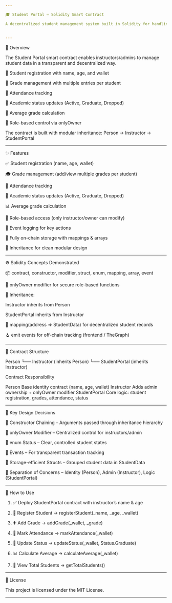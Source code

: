 ```yaml
---

🎓 Student Portal – Solidity Smart Contract

A decentralized student management system built in Solidity for handling registration, grades, attendance, and academic status — all stored securely on-chain.


---
```


📖 Overview

The Student Portal smart contract enables instructors/admins to manage student data in a transparent and decentralized way.

🔹 Student registration with name, age, and wallet

🔹 Grade management with multiple entries per student

🔹 Attendance tracking

🔹 Academic status updates (Active, Graduate, Dropped)

🔹 Average grade calculation

🔹 Role-based control via onlyOwner


The contract is built with modular inheritance:
Person → Instructor → StudentPortal


---

✨ Features

✅ Student registration (name, age, wallet)

🎓 Grade management (add/view multiple grades per student)

📅 Attendance tracking

🔁 Academic status updates (Active, Graduate, Dropped)

📊 Average grade calculation

👤 Role-based access (only instructor/owner can modify)

🧾 Event logging for key actions

🧠 Fully on-chain storage with mappings & arrays

🧬 Inheritance for clean modular design



---

⚙ Solidity Concepts Demonstrated

📦 contract, constructor, modifier, struct, enum, mapping, array, event

🔐 onlyOwner modifier for secure role-based functions

🧬 Inheritance:

Instructor inherits from Person

StudentPortal inherits from Instructor


💾 mapping(address => StudentData) for decentralized student records

🪝 emit events for off-chain tracking (frontend / TheGraph)



---

🧱 Contract Structure

Person
 └── Instructor (inherits Person)
       └── StudentPortal (inherits Instructor)

Contract	Responsibility

Person	Base identity contract (name, age, wallet)
Instructor	Adds admin ownership + onlyOwner modifier
StudentPortal	Core logic: student registration, grades, attendance, status



---

🧠 Key Design Decisions

🔹 Constructor Chaining – Arguments passed through inheritance hierarchy

🔹 onlyOwner Modifier – Centralized control for instructors/admin

🔹 enum Status – Clear, controlled student states

🔹 Events – For transparent transaction tracking

🔹 Storage-efficient Structs – Grouped student data in StudentData

🔹 Separation of Concerns – Identity (Person), Admin (Instructor), Logic (StudentPortal)



---

🧪 How to Use

1. ✅ Deploy StudentPortal contract with instructor’s name & age


2. 📝 Register Student → registerStudent(_name, _age, _wallet)


3. ➕ Add Grade → addGrade(_wallet, _grade)


4. 📅 Mark Attendance → markAttendance(_wallet)


5. 🔁 Update Status → updateStatus(_wallet, Status.Graduate)


6. 📊 Calculate Average → calculateAverage(_wallet)


7. 👥 View Total Students → getTotalStudents()




---

📜 License

This project is licensed under the MIT License.


---
